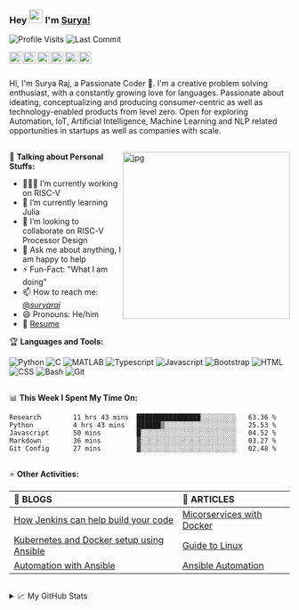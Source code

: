 ### Hey <img src="https://media.giphy.com/media/hvRJCLFzcasrR4ia7z/giphy.gif" width="25px"> I'm [Surya!](https://www.suryakantamangaraj.github.io/)

![Profile Visits](https://gpvc.arturio.dev/suryakantamangaraj)
<img alt="Last Commit" src="https://img.shields.io/github/last-commit/suryakantamangaraj/suryakantamangaraj?logo=markdown&label=LAST+UPDATE&color=29bf12&style=flat">

<a href="https://github.com/suryakantamangaraj">
  <img align="left" alt="Surya' Github" width="22px" src="https://cdn.jsdelivr.net/npm/simple-icons@v3/icons/github.svg" />
</a>
<a href="https://www.linkedin.com/in/suryakanta-mangaraj/">
  <img align="left" alt="Surya' LinkedIn" width="22px" src="https://cdn.jsdelivr.net/npm/simple-icons@v3/icons/linkedin.svg" />
</a>
<a href="https://twitter.com/_suryaraj_">
  <img align="left" alt="Surya' Twitter" width="22px" src="https://cdn.jsdelivr.net/npm/simple-icons@v3/icons/twitter.svg" />
</a>
<a href="https://www.instagram.com/suryaraj.ig/">
  <img align="left" alt="Surya' Instagram" width="22px" src="https://cdn.jsdelivr.net/npm/simple-icons@v3/icons/instagram.svg" />
</a>
<a href="https://www.reddit.com/user/suryakantamangaraj">
  <img align="left" alt="Surya' Reddit" width="22px" src="https://cdn.jsdelivr.net/npm/simple-icons@v3/icons/reddit.svg" />
</a>
<a href="https://www.suryakantamangaraj.github.io/">
  <img align="left" alt="Surya Raj | Web" width="22px" src="https://cdn.jsdelivr.net/npm/simple-icons@v3/icons/icloud.svg" />
</a>
<br />
<br />

Hi, I'm Surya Raj, a Passionate Coder 🚀. I'm a creative problem solving enthusiast, with a constantly growing love for languages.
Passionate about ideating, conceptualizing and producing consumer-centric as well as technology-enabled products from level zero. Open for exploring Automation, IoT, Artificial Intelligence, Machine Learning and NLP related opportunities in startups as well as companies with scale.
##
<img align="right" alt="jpg" width="300px" src="https://i.pinimg.com/564x/4e/7c/37/4e7c373beb93fada438a53f68b2b581b.jpg" />

🙏 **Talking about Personal Stuffs:**

- 👨🏽‍💻 I’m currently working on RISC-V
- 🌱 I’m currently learning Julia
- 👯 I’m looking to collaborate on RISC-V Processor Design
- 💬 Ask me about anything, I am happy to help
- ⚡️ Fun-Fact: "What I am doing"
- 📫 How to reach me: [@_suryaraj_](https://twitter.com/_suryaraj_)
- 😄 Pronouns: He/him
- 📝 [Resume](https://youtu.be/jHJ1Ns6561k)

🏆 **Languages and Tools:**  

![Python](https://img.shields.io/badge/python-green.svg?&style=flat&logo=python&ogoColor=white)
![C](https://img.shields.io/badge/C-brightgreen.svg?&style=flat&logo=c&ogoColor=white)
![MATLAB](https://img.shields.io/badge/MATLAB-yellowgreen.svg?&style=flat&logo=matrix&ogoColor=white)
![Typescript](https://img.shields.io/badge/Typescript-yellow.svg?&style=flat&logo=typescript&ogoColor=white)
![Javascript](https://img.shields.io/badge/Javascript-orange.svg?&style=flat&logo=javascript&ogoColor=white)
![Bootstrap](https://img.shields.io/badge/Bootstrap-red.svg?&style=flat&logo=bootstrap&ogoColor=white)
![HTML](https://img.shields.io/badge/HTML-blue.svg?&style=flat&logo=html5&ogoColor=white)
![CSS](https://img.shields.io/badge/CSS-lightgrey.svg?&style=flat&logo=css3&ogoColor=white)
![Bash](https://img.shields.io/badge/Bash-772953.svg?&style=flat&logo=GNU%20bash&ogoColor=white)
![Git](https://img.shields.io/badge/Git-9cf.svg?&style=flat&logo=git&ogoColor=white)

##

📊 **This Week I Spent My Time On:**
<!--START_SECTION:waka-->
```text
Research        11 hrs 43 mins  ████████████████░░░░░░░░░   63.36 % 
Python          4 hrs 43 mins   ██████▒░░░░░░░░░░░░░░░░░░   25.53 % 
Javascript      50 mins         █░░░░░░░░░░░░░░░░░░░░░░░░   04.52 % 
Markdown        36 mins         ▓░░░░░░░░░░░░░░░░░░░░░░░░   03.27 % 
Git Config      27 mins         ▓░░░░░░░░░░░░░░░░░░░░░░░░   02.48 % 
```
<!--END_SECTION:waka-->

## 

⭐ **Other Activities:**

| 📰 BLOGS | 📖 ARTICLES |
| :--- | :--- |
| [How Jenkins can help build your code](https://medium.com/) | [Micorservices with Docker](https://www.youtube.com/) |
| [Kubernetes and Docker setup using Ansible](https://medium.com/) | [Guide to Linux](https://www.youtube.com/) |
| [Automation with Ansible](https://medium.com) | [Ansible Automation](https://www.youtube.com) |

##

<details>
<summary>📈 My GitHub Stats</summary>

<p align="center"> <img src="https://github-readme-stats.vercel.app/api?username=suryakantamangaraj&show_icons=true&theme=radical" alt="abhisheknaiidu" />

</details>



